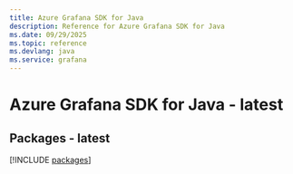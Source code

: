```yaml
---
title: Azure Grafana SDK for Java
description: Reference for Azure Grafana SDK for Java
ms.date: 09/29/2025
ms.topic: reference
ms.devlang: java
ms.service: grafana
---
```

# Azure Grafana SDK for Java - latest
## Packages - latest
[!INCLUDE [packages](grafana-index.md)]